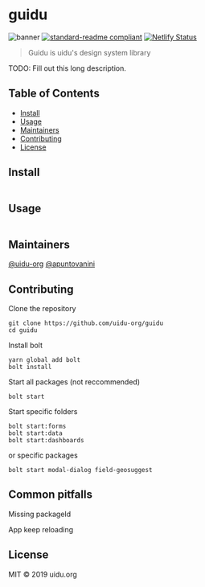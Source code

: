 # guidu

![banner](https://travis-ci.org/uidu-org/guidu.svg?branch=master) [![standard-readme compliant](https://img.shields.io/badge/standard--readme-OK-green.svg?style=flat)](https://github.com/RichardLitt/standard-readme) [![Netlify Status](https://api.netlify.com/api/v1/badges/f216cce3-c149-4be4-8d3a-cc87cb744a18/deploy-status)](https://app.netlify.com/sites/guidu/deploys)

> Guidu is uidu&#39;s design system library

TODO: Fill out this long description.

## Table of Contents

- [Install](#install)
- [Usage](#usage)
- [Maintainers](#maintainers)
- [Contributing](#contributing)
- [License](#license)

## Install

```

```

## Usage

```

```

## Maintainers

[@uidu-org](https://github.com/uidu-org)
[@apuntovanini](https://github.com/apuntovanini)

## Contributing

Clone the repository

```
git clone https://github.com/uidu-org/guidu
cd guidu
```

Install bolt

```
yarn global add bolt
bolt install
```

Start all packages (not reccommended)

```
bolt start
```

Start specific folders

```
bolt start:forms
bolt start:data
bolt start:dashboards
```

or specific packages

```
bolt start modal-dialog field-geosuggest
```

## Common pitfalls

Missing packageId

App keep reloading

## License

MIT © 2019 uidu.org
